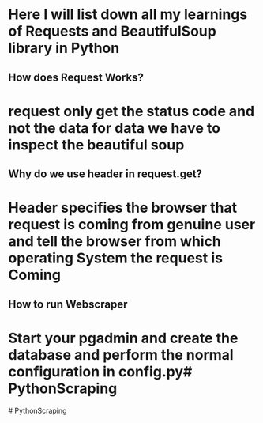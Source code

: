 # Here I will list down all my learnings of Requests and BeautifulSoup library in Python

## How does Request Works?
# request only get the status code and not the data for data we have to inspect the beautiful soup

## Why do we use header in request.get?
# Header specifies the browser that request is coming from genuine user and tell the browser from which operating System the request is Coming 

## How to run Webscraper
# Start your pgadmin and create the database and perform the normal configuration in config.py#   P y t h o n S c r a p i n g  
 #   P y t h o n S c r a p i n g  
 
